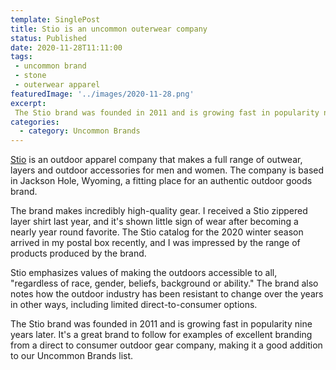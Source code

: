 ```yaml
---
template: SinglePost
title: Stio is an uncommon outerwear company
status: Published
date: 2020-11-28T11:11:00
tags:
 - uncommon brand
 - stone
 - outerwear apparel
featuredImage: '../images/2020-11-28.png'
excerpt:
 The Stio brand was founded in 2011 and is growing fast in popularity nine years later. It's a great brand to follow for examples of excellent branding from a direct to consumer outdoor gear company, making it a good addition to our Uncommon Brands list. 
categories:
  - category: Uncommon Brands
---
```

[Stio](https://www.stio.com/) is an outdoor apparel company that makes a full range of outwear, layers and outdoor accessories for men and women. The company is based in Jackson Hole, Wyoming, a fitting place for an authentic outdoor goods brand.

The brand makes incredibly high-quality gear. I received a Stio zippered layer shirt last year, and it's shown little sign of wear after becoming a nearly year round favorite. The Stio catalog for the 2020 winter season arrived in my postal box recently, and I was impressed by the range of products produced by the brand.

Stio emphasizes values of making the outdoors accessible to all, "regardless of race, gender, beliefs, background or ability." The brand also notes how the outdoor industry has been resistant to change over the years in other ways, including limited direct-to-consumer options.

The Stio brand was founded in 2011 and is growing fast in popularity nine years later. It's a great brand to follow for examples of excellent branding from a direct to consumer outdoor gear company, making it a good addition to our Uncommon Brands list.
